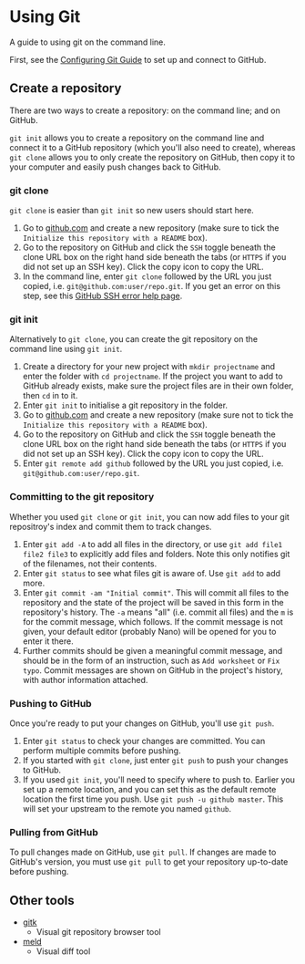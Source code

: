 # Using Git

A guide to using git on the command line.

First, see the [Configuring Git Guide](git-config.md) to set up and connect to GitHub.

## Create a repository

There are two ways to create a repository: on the command line; and on GitHub.

`git init` allows you to create a repository on the command line and connect it to a GitHub repository (which you'll also need to create), whereas `git clone` allows you to only create the repository on GitHub, then copy it to your computer and easily push changes back to GitHub.

### git clone

`git clone` is easier than `git init` so new users should start here.

1. Go to [github.com](https://github.com/) and create a new repository (make sure to tick the `Initialize this repository with a README` box).
1. Go to the repository on GitHub and click the `SSH` toggle beneath the clone URL box on the right hand side beneath the tabs (or `HTTPS` if you did not set up an SSH key). Click the copy icon to copy the URL.
1. In the command line, enter `git clone` followed by the URL you just copied, i.e. `git@github.com:user/repo.git`. If you get an error on this step, see this [GitHub SSH error help page](https://help.github.com/articles/error-permission-denied-publickey).

### git init

Alternatively to `git clone`, you can create the git repository on the command line using `git init`.

1. Create a directory for your new project with `mkdir projectname` and enter the folder with `cd projectname`. If the project you want to add to GitHub already exists, make sure the project files are in their own folder, then `cd` in to it.
1. Enter `git init` to initialise a git repository in the folder.
1. Go to [github.com](https://github.com/) and create a new repository (make sure not to tick the `Initialize this repository with a README` box).
1. Go to the repository on GitHub and click the `SSH` toggle beneath the clone URL box on the right hand side beneath the tabs (or `HTTPS` if you did not set up an SSH key). Click the copy icon to copy the URL.
1. Enter `git remote add github` followed by the URL you just copied, i.e. `git@github.com:user/repo.git`.

### Committing to the git repository

Whether you used `git clone` or `git init`, you can now add files to your git repositroy's index and commit them to track changes.

1. Enter `git add -A` to add all files in the directory, or use `git add file1 file2 file3` to explicitly add files and folders. Note this only notifies git of the filenames, not their contents.
1. Enter `git status` to see what files git is aware of. Use `git add` to add more.
1. Enter `git commit -am "Initial commit"`. This will commit all files to the repository and the state of the project will be saved in this form in the repository's history. The `-a` means "all" (i.e. commit all files) and the `m` is for the commit message, which follows. If the commit message is not given, your default editor (probably Nano) will be opened for you to enter it there.
1. Further commits should be given a meaningful commit message, and should be in the form of an instruction, such as `Add worksheet` or `Fix typo`. Commit messages are shown on GitHub in the project's history, with author information attached.

### Pushing to GitHub

Once you're ready to put your changes on GitHub, you'll use `git push`.

1. Enter `git status` to check your changes are committed. You can perform multiple commits before pushing.
1. If you started with `git clone`, just enter `git push` to push your changes to GitHub.
1. If you used `git init`, you'll need to specify where to push to. Earlier you set up a remote location, and you can set this as the default remote location the first time you push. Use `git push -u github master`. This will set your upstream to the remote you named `github`.

### Pulling from GitHub

To pull changes made on GitHub, use `git pull`. If changes are made to GitHub's version, you must use `git pull` to get your repository up-to-date before pushing.

## Other tools

- [gitk](http://git-scm.com/docs/gitk)
    - Visual git repository browser tool
- [meld](http://meldmerge.org/)
    - Visual diff tool
